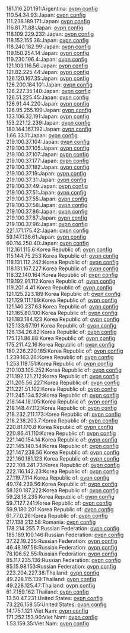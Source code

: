 181.116.201.191:Argentina: [ovpn config](vpn/181_116_201_191.ovpn)  
110.54.34.93:Japan: [ovpn config](vpn/110_54_34_93.ovpn)  
111.238.189.171:Japan: [ovpn config](vpn/111_238_189_171.ovpn)  
116.81.71.88:Japan: [ovpn config](vpn/116_81_71_88.ovpn)  
118.109.229.232:Japan: [ovpn config](vpn/118_109_229_232.ovpn)  
118.152.155.36:Japan: [ovpn config](vpn/118_152_155_36.ovpn)  
118.240.182.99:Japan: [ovpn config](vpn/118_240_182_99.ovpn)  
119.150.254.14:Japan: [ovpn config](vpn/119_150_254_14.ovpn)  
119.230.196.4:Japan: [ovpn config](vpn/119_230_196_4.ovpn)  
121.103.116.56:Japan: [ovpn config](vpn/121_103_116_56.ovpn)  
121.82.225.44:Japan: [ovpn config](vpn/121_82_225_44.ovpn)  
126.120.167.35:Japan: [ovpn config](vpn/126_120_167_35.ovpn)  
126.200.184.101:Japan: [ovpn config](vpn/126_200_184_101.ovpn)  
126.227.35.140:Japan: [ovpn config](vpn/126_227_35_140.ovpn)  
126.51.225.45:Japan: [ovpn config](vpn/126_51_225_45.ovpn)  
126.91.44.220:Japan: [ovpn config](vpn/126_91_44_220.ovpn)  
126.95.255.199:Japan: [ovpn config](vpn/126_95_255_199.ovpn)  
133.106.32.191:Japan: [ovpn config](vpn/133_106_32_191.ovpn)  
153.221.12.239:Japan: [ovpn config](vpn/153_221_12_239.ovpn)  
180.144.167.192:Japan: [ovpn config](vpn/180_144_167_192.ovpn)  
1.66.33.11:Japan: [ovpn config](vpn/1_66_33_11.ovpn)  
219.100.37.104:Japan: [ovpn config](vpn/219_100_37_104.ovpn)  
219.100.37.105:Japan: [ovpn config](vpn/219_100_37_105.ovpn)  
219.100.37.107:Japan: [ovpn config](vpn/219_100_37_107.ovpn)  
219.100.37.177:Japan: [ovpn config](vpn/219_100_37_177.ovpn)  
219.100.37.182:Japan: [ovpn config](vpn/219_100_37_182.ovpn)  
219.100.37.19:Japan: [ovpn config](vpn/219_100_37_19.ovpn)  
219.100.37.31:Japan: [ovpn config](vpn/219_100_37_31.ovpn)  
219.100.37.49:Japan: [ovpn config](vpn/219_100_37_49.ovpn)  
219.100.37.51:Japan: [ovpn config](vpn/219_100_37_51.ovpn)  
219.100.37.55:Japan: [ovpn config](vpn/219_100_37_55.ovpn)  
219.100.37.58:Japan: [ovpn config](vpn/219_100_37_58.ovpn)  
219.100.37.86:Japan: [ovpn config](vpn/219_100_37_86.ovpn)  
219.100.37.87:Japan: [ovpn config](vpn/219_100_37_87.ovpn)  
219.100.37.96:Japan: [ovpn config](vpn/219_100_37_96.ovpn)  
221.171.175.42:Japan: [ovpn config](vpn/221_171_175_42.ovpn)  
59.147.136.61:Japan: [ovpn config](vpn/59_147_136_61.ovpn)  
60.114.250.40:Japan: [ovpn config](vpn/60_114_250_40.ovpn)  
112.161.115.6:Korea Republic of: [ovpn config](vpn/112_161_115_6.ovpn)  
115.144.75.253:Korea Republic of: [ovpn config](vpn/115_144_75_253.ovpn)  
118.131.112.242:Korea Republic of: [ovpn config](vpn/118_131_112_242.ovpn)  
118.131.167.227:Korea Republic of: [ovpn config](vpn/118_131_167_227.ovpn)  
118.32.140.164:Korea Republic of: [ovpn config](vpn/118_32_140_164.ovpn)  
119.192.91.112:Korea Republic of: [ovpn config](vpn/119_192_91_112.ovpn)  
119.201.4.41:Korea Republic of: [ovpn config](vpn/119_201_4_41.ovpn)  
121.125.223.189:Korea Republic of: [ovpn config](vpn/121_125_223_189.ovpn)  
121.129.111.189:Korea Republic of: [ovpn config](vpn/121_129_111_189.ovpn)  
121.140.237.63:Korea Republic of: [ovpn config](vpn/121_140_237_63.ovpn)  
121.165.80.100:Korea Republic of: [ovpn config](vpn/121_165_80_100.ovpn)  
121.183.184.123:Korea Republic of: [ovpn config](vpn/121_183_184_123.ovpn)  
125.133.67.191:Korea Republic of: [ovpn config](vpn/125_133_67_191.ovpn)  
128.134.26.82:Korea Republic of: [ovpn config](vpn/128_134_26_82.ovpn)  
175.121.86.88:Korea Republic of: [ovpn config](vpn/175_121_86_88.ovpn)  
175.211.42.16:Korea Republic of: [ovpn config](vpn/175_211_42_16.ovpn)  
180.226.220.185:Korea Republic of: [ovpn config](vpn/180_226_220_185.ovpn)  
1.239.163.26:Korea Republic of: [ovpn config](vpn/1_239_163_26.ovpn)  
1.253.119.151:Korea Republic of: [ovpn config](vpn/1_253_119_151.ovpn)  
210.103.105.252:Korea Republic of: [ovpn config](vpn/210_103_105_252.ovpn)  
211.192.121.212:Korea Republic of: [ovpn config](vpn/211_192_121_212.ovpn)  
211.205.56.227:Korea Republic of: [ovpn config](vpn/211_205_56_227.ovpn)  
211.221.51.102:Korea Republic of: [ovpn config](vpn/211_221_51_102.ovpn)  
211.245.134.52:Korea Republic of: [ovpn config](vpn/211_245_134_52.ovpn)  
218.144.18.105:Korea Republic of: [ovpn config](vpn/218_144_18_105.ovpn)  
218.148.47.112:Korea Republic of: [ovpn config](vpn/218_148_47_112.ovpn)  
218.232.211.173:Korea Republic of: [ovpn config](vpn/218_232_211_173.ovpn)  
218.238.203.7:Korea Republic of: [ovpn config](vpn/218_238_203_7.ovpn)  
220.81.170.8:Korea Republic of: [ovpn config](vpn/220_81_170_8.ovpn)  
220.86.41.110:Korea Republic of: [ovpn config](vpn/220_86_41_110.ovpn)  
221.140.154.14:Korea Republic of: [ovpn config](vpn/221_140_154_14.ovpn)  
221.145.140.54:Korea Republic of: [ovpn config](vpn/221_145_140_54.ovpn)  
221.147.238.56:Korea Republic of: [ovpn config](vpn/221_147_238_56.ovpn)  
221.160.181.123:Korea Republic of: [ovpn config](vpn/221_160_181_123.ovpn)  
222.108.241.73:Korea Republic of: [ovpn config](vpn/222_108_241_73.ovpn)  
222.116.142.23:Korea Republic of: [ovpn config](vpn/222_116_142_23.ovpn)  
27.119.7.114:Korea Republic of: [ovpn config](vpn/27_119_7_114.ovpn)  
49.174.239.56:Korea Republic of: [ovpn config](vpn/49_174_239_56.ovpn)  
58.120.187.222:Korea Republic of: [ovpn config](vpn/58_120_187_222.ovpn)  
59.28.18.235:Korea Republic of: [ovpn config](vpn/59_28_18_235.ovpn)  
59.7.127.241:Korea Republic of: [ovpn config](vpn/59_7_127_241.ovpn)  
59.9.180.201:Korea Republic of: [ovpn config](vpn/59_9_180_201.ovpn)  
61.77.0.26:Korea Republic of: [ovpn config](vpn/61_77_0_26.ovpn)  
217.138.212.58:Romania: [ovpn config](vpn/217_138_212_58.ovpn)  
178.214.255.7:Russian Federation: [ovpn config](vpn/178_214_255_7.ovpn)  
185.169.100.146:Russian Federation: [ovpn config](vpn/185_169_100_146.ovpn)  
37.22.19.235:Russian Federation: [ovpn config](vpn/37_22_19_235.ovpn)  
46.48.197.58:Russian Federation: [ovpn config](vpn/46_48_197_58.ovpn)  
78.106.52.55:Russian Federation: [ovpn config](vpn/78_106_52_55.ovpn)  
85.117.235.136:Russian Federation: [ovpn config](vpn/85_117_235_136.ovpn)  
85.15.98.153:Russian Federation: [ovpn config](vpn/85_15_98_153.ovpn)  
223.204.227.38:Thailand: [ovpn config](vpn/223_204_227_38.ovpn)  
49.228.115.139:Thailand: [ovpn config](vpn/49_228_115_139.ovpn)  
49.228.125.47:Thailand: [ovpn config](vpn/49_228_125_47.ovpn)  
61.7.159.162:Thailand: [ovpn config](vpn/61_7_159_162.ovpn)  
13.50.47.231:United States: [ovpn config](vpn/13_50_47_231.ovpn)  
73.226.158.55:United States: [ovpn config](vpn/73_226_158_55.ovpn)  
14.175.1.121:Viet Nam: [ovpn config](vpn/14_175_1_121.ovpn)  
171.252.153.90:Viet Nam: [ovpn config](vpn/171_252_153_90.ovpn)  
1.53.159.35:Viet Nam: [ovpn config](vpn/1_53_159_35.ovpn)  
